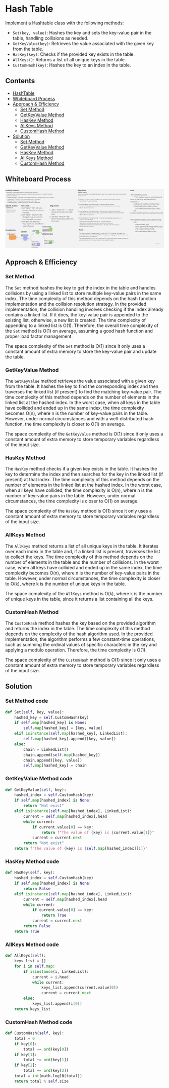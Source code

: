 # Hash Table

Implement a Hashtable class with the following methods:

- `Set(key, value)`: Hashes the key and sets the key-value pair in the table, handling collisions as needed.
- `GetKeyValue(key)`: Retrieves the value associated with the given key from the table.
- `HasKey(key)`: Checks if the provided key exists in the table.
- `AllKeys()`: Returns a list of all unique keys in the table.
- `CustomHash(key)`: Hashes the key to an index in the table.

## Contents

- [HashTable](#hash-table)
- [Whiteboard Process](#whiteboard-process)
- [Approach & Efficiency](#approach--efficiency)
  - [Set Method](#set-method)
  - [GetKeyValue Method](#getkeyvalue-method)
  - [HasKey Method](#haskey-method)
  - [AllKeys Method](#allkeys-method)
  - [CustomHash Method](#customhash-method)
- [Solution](#solution)
  - [Set Method](#set-method-code)
  - [GetKeyValue Method](#getkeyvalue-method-code)
  - [HasKey Method](#haskey-method-code)
  - [AllKeys Method](#allkeys-method-code)
  - [CustomHash Method](#customhash-method-code)

## Whiteboard Process

![Whiteboard](./hash_table.jpg)

## Approach & Efficiency

### Set Method

The `Set` method hashes the key to get the index in the table and handles collisions by using a linked list to store multiple key-value pairs in the same index. The time complexity of this method depends on the hash function implementation and the collision resolution strategy. In the provided implementation, the collision handling involves checking if the index already contains a linked list. If it does, the key-value pair is appended to the existing list, otherwise, a new list is created. The time complexity of appending to a linked list is O(1). Therefore, the overall time complexity of the `Set` method is O(1) on average, assuming a good hash function and proper load factor management.

The space complexity of the `Set` method is O(1) since it only uses a constant amount of extra memory to store the key-value pair and update the table.

### GetKeyValue Method

The `GetKeyValue` method retrieves the value associated with a given key from the table. It hashes the key to find the corresponding index and then traverses the linked list (if present) to find the matching key-value pair. The time complexity of this method depends on the number of elements in the linked list at the hashed index. In the worst case, when all keys in the table have collided and ended up in the same index, the time complexity becomes O(n), where n is the number of key-value pairs in the table. However, under normal circumstances and with a well-distributed hash function, the time complexity is closer to O(1) on average.

The space complexity of the `GetKeyValue` method is O(1) since it only uses a constant amount of extra memory to store temporary variables regardless of the input size.

### HasKey Method

The `HasKey` method checks if a given key exists in the table. It hashes the key to determine the index and then searches for the key in the linked list (if present) at that index. The time complexity of this method depends on the number of elements in the linked list at the hashed index. In the worst case, when all keys have collided, the time complexity is O(n), where n is the number of key-value pairs in the table. However, under normal circumstances, the time complexity is closer to O(1) on average.

The space complexity of the `HasKey` method is O(1) since it only uses a constant amount of extra memory to store temporary variables regardless of the input size.

### AllKeys Method

The `AllKeys` method returns a list of all unique keys in the table. It iterates over each index in the table and, if a linked list is present, traverses the list to collect the keys. The time complexity of this method depends on the number of elements in the table and the number of collisions. In the worst case, when all keys have collided and ended up in the same index, the time complexity becomes O(n), where n is the number of key-value pairs in the table. However, under normal circumstances, the time complexity is closer to O(k), where k is the number of unique keys in the table.

The space complexity of the `AllKeys` method is O(k), where k is the number of unique keys in the table, since it returns a list containing all the keys.

### CustomHash Method

The `CustomHash` method hashes the key based on the provided algorithm and returns the index in the table. The time complexity of this method depends on the complexity of the hash algorithm used. In the provided implementation, the algorithm performs a few constant-time operations, such as summing the ordinal values of specific characters in the key and applying a modulo operation. Therefore, the time complexity is O(1).

The space complexity of the `CustomHash` method is O(1) since it only uses a constant amount of extra memory to store temporary variables regardless of the input size.

## Solution

### Set Method code

```python
def Set(self, key, value):
    hashed_key = self.CustomHash(key)
    if self.map[hashed_key] is None:
        self.map[hashed_key] = [key, value]
    elif isinstance(self.map[hashed_key], LinkedList):
        self.map[hashed_key].append([key, value])
    else:
        chain = LinkedList()
        chain.append(self.map[hashed_key])
        chain.append([key, value])
        self.map[hashed_key] = chain
```

### GetKeyValue Method code

```python
def GetKeyValue(self, key):
    hashed_index = self.CustomHash(key)
    if self.map[hashed_index] is None:
        return "Not exist"
    elif isinstance(self.map[hashed_index], LinkedList):
        current = self.map[hashed_index].head
        while current:
            if current.value[0] == key:
                return f"The value of {key} is {current.value[1]}"
            current = current.next
        return "Not exist"
    return f"The value of {key} is {self.map[hashed_index][1]}"
```

### HasKey Method code

```python
def HasKey(self, key):
    hashed_index = self.CustomHash(key)
    if self.map[hashed_index] is None:
        return False
    elif isinstance(self.map[hashed_index], LinkedList):
        current = self.map[hashed_index].head
        while current:
            if current.value[0] == key:
                return True
            current = current.next
        return False
    return True
```

### AllKeys Method code

```python
def AllKeys(self):
    keys_list = []
    for i in self.map:
        if isinstance(i, LinkedList):
            current = i.head
            while current:
                keys_list.append(current.value[0])
                current = current.next
        else:
            keys_list.append(i[0])
    return keys_list
```

### CustomHash Method code

```python
def CustomHash(self, key):
    total = 0
    if key[0]:
        total += ord(key[0])
    if key[1]:
        total += ord(key[1])
    if key[2]:
        total += ord(key[2])
    total = int(math.log10(total))
    return total % self.size
```
